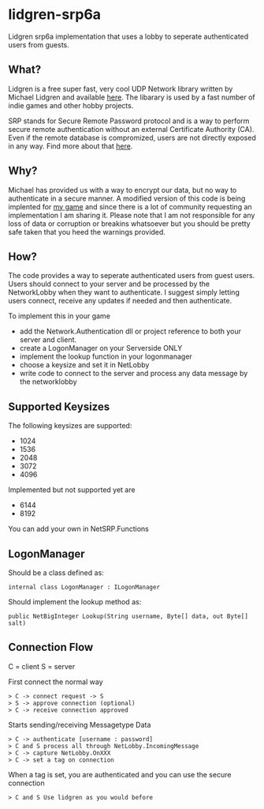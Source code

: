 lidgren-srp6a
=============

Lidgren srp6a implementation that uses a lobby to seperate authenticated users from guests.

What?
-------------
Lidgren is a free super fast, very cool UDP Network library written by Michael Lidgren 
and available [here][1]. The libarary is used by a fast number of indie games and other
hobby projects. 
	
[1]: http://code.google.com/p/lidgren-network-gen3/ "Lidgren on Google Code"
	
SRP stands for Secure Remote Password protocol and is a way to perform secure remote
authentication without an external Certificate Authority (CA). Even if the remote database
is compromized, users are not directly exposed in any way. Find more about that [here][2].

[2]: http://srp.stanford.edu/ "The Stanford SRP Homepage"

Why?
-------------
Michael has provided us with a way to encrypt our data, but no way to authenticate in a
secure manner. A modified version of this code is being implented for [my game][3] and 
since there is a lot of community requesting an implementation I am sharing it. Please 
note that I am not responsible for any loss of data or corruption or breakins whatsoever
but you should be pretty safe taken that you heed the warnings provided.

[3]: http://projectera.org "Epos of Realsm and Aliances"

How?
-------------
The code provides a way to seperate authenticated users from guest users. Users should
connect to your server and be processed by the NetworkLobby when they want to authenticate.
I suggest simply letting users connect, receive any updates if needed and then authenticate.

To implement this in your game
* add the Network.Authentication dll or project reference to both your server and client. 
* create a LogonManager on your Serverside ONLY
* implement the lookup function in your logonmanager
* choose a keysize and set it in NetLobby
* write code to connect to the server and process any data message by the networklobby
	
Supported Keysizes
--------------
The following keysizes are supported:
* 1024
* 1536
* 2048
* 3072
* 4096

Implemented but not supported yet are
* 6144
* 8192

You can add your own in NetSRP.Functions

LogonManager
----------------
Should be a class defined as:

	internal class LogonManager : ILogonManager
		
Should implement the lookup method as:

	public NetBigInteger Lookup(String username, Byte[] data, out Byte[] salt)

Connection Flow
-----------------
C = client
S = server

First connect the normal way 

	> C -> connect request -> S
	> S -> approve connection (optional)
	> C -> receive connection approved

Starts sending/receiving Messagetype Data
	
	> C -> authenticate [username : password]
	> C and S process all through NetLobby.IncomingMessage
	> C -> capture NetLobby.OnXXX
	> C -> set a tag on connection
	
When a tag is set, you are authenticated and you can use the secure connection
	
	> C and S Use lidgren as you would before

